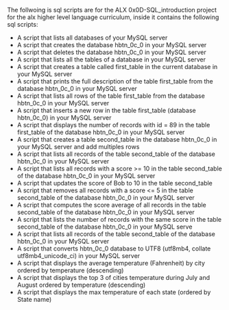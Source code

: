 The follwoing is sql scripts are for the ALX 0x0D-SQL_introduction project for the alx higher level language curriculum, inside it contains the following sql scripts:

* A script that lists all databases of your MySQL server
* A script that creates the database hbtn_0c_0 in your MySQL server
* A script that deletes the database hbtn_0c_0 in your MySQL server
* A script that lists all the tables of a database in your MySQL server
* A script that creates a table called first_table in the current database in your MySQL server
* A script that prints the full description of the table first_table from the database hbtn_0c_0 in your MySQL server
* A script that lists all rows of the table first_table from the database hbtn_0c_0 in your MySQL server
* A script that inserts a new row in the table first_table (database hbtn_0c_0) in your MySQL server
* A script that displays the number of records with id = 89 in the table first_table of the database hbtn_0c_0 in your MySQL server
* A script that creates a table second_table in the database hbtn_0c_0 in your MySQL server and add multiples rows
* A script that lists all records of the table second_table of the database hbtn_0c_0 in your MySQL server
* A script that lists all records with a score >= 10 in the table second_table of the database hbtn_0c_0 in your MySQL server
* A script that updates the score of Bob to 10 in the table second_table
* A script that removes all records with a score <= 5 in the table second_table of the database hbtn_0c_0 in your MySQL server
* A script that computes the score average of all records in the table second_table of the database hbtn_0c_0 in your MySQL server
* A script that lists the number of records with the same score in the table second_table of the database hbtn_0c_0 in your MySQL serve
* A script that lists all records of the table second_table of the database hbtn_0c_0 in your MySQL server
* A script that converts hbtn_0c_0 database to UTF8 (utf8mb4, collate utf8mb4_unicode_ci) in your MySQL server
* A script that displays the average temperature (Fahrenheit) by city ordered by temperature (descending)
* A script that displays the top 3 of cities temperature during July and August ordered by temperature (descending)
* A script that displays the max temperature of each state (ordered by State name)
